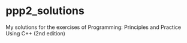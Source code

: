 # ppp2_solutions
My solutions for the exercises of Programming: Principles and Practice Using C++ (2nd edition)
